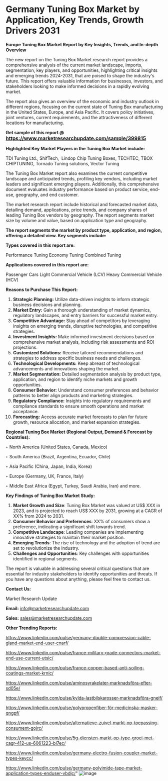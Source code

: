 # Germany Tuning Box Market by Application, Key Trends, Growth Drivers 2031

<strong>Europe Tuning Box Market Report by Key Insights, Trends, and In-depth Overview</strong>

The new report on the Tuning Box Market research report provides a comprehensive analysis of the current market landscape, imports, segmentation, key players, and opportunities, highlighting critical insights and emerging trends 2024-2031,</strong> that are poised to shape the industry's future. This report offers valuable information for businesses, investors, and stakeholders looking to make informed decisions in a rapidly evolving market.

The report also gives an overview of the economic and industry outlook in different regions, focusing on the current state of Tuning Box manufacturing in the United States, Europe, and Asia Pacific. It covers policy initiatives, joint ventures, current requirements, and the attractiveness of different locations for manufacturing.

<strong>Get sample of this report @ <a href=https://www.marketresearchupdate.com/sample/399815><font size=3 color=#0000ff>https://www.marketresearchupdate.com/sample/399815</font></a></strong>

<strong>Highlighted Key Market Players in the Tuning Box Market include:</strong>

TDI Tuning Ltd., ShifTech,  Lindop Chip Tuning Boxes, TECHTEC, TBOX CHIPTUNING, Tornado Tuning solutions, Vector Tuning

The Tuning Box Market report also examines the current competitive landscape and anticipated trends, profiling key vendors, including market leaders and significant emerging players. Additionally, this comprehensive document evaluates industry performance based on product service, end-use, geography, and end customer.

The market research report include historical and forecasted market data, detailing demand, applications, price trends, and company shares of leading Tuning Box vendors by geography. The report segments market size by volume and value, based on application type and geography.

<strong>The report segments the market by product type, application, and region, offering a detailed view. Key segments include:</strong>

<strong>Types covered in this report are:</strong>

Performance Tuning
Economy Tuning
Combined Tuning

<strong>Applications covered in this report are:</strong>

Passenger Cars
Light Commercial Vehicle (LCV)
Heavy Commercial Vehicle (HCV)

<strong>Reasons to Purchase This Report:</strong>
<ol>
  <li><strong>Strategic Planning:</strong> Utilize data-driven insights to inform strategic business decisions and planning.</li>
  <li><strong>Market Entry:</strong> Gain a thorough understanding of market dynamics, regulatory landscapes, and entry barriers for successful market entry.</li>
  <li><strong>Competitive Advantage:</strong> Stay ahead of competitors by leveraging insights on emerging trends, disruptive technologies, and competitive strategies.</li>
  <li><strong>Investment Insights:</strong> Make informed investment decisions based on comprehensive market analysis, including risk assessments and ROI projections.</li>
  <li><strong>Customized Solutions:</strong> Receive tailored recommendations and strategies to address specific business needs and challenges.</li>
  <li><strong>Technological Developments:</strong> Keep abreast of technological advancements and innovations shaping the market.</li>
  <li><strong>Market Segmentation:</strong> Detailed segmentation analysis by product type, application, and region to identify niche markets and growth opportunities.</li>
  <li><strong>Consumer Behavior:</strong> Understand consumer preferences and behavior patterns to better align products and marketing strategies.</li>
  <li><strong>Regulatory Compliance:</strong> Insights into regulatory requirements and compliance standards to ensure smooth operations and market acceptance.</li>
  <li><strong>Forecasting:</strong> Access accurate market forecasts to plan for future growth, resource allocation, and market expansion strategies.</li>
</ol>

<strong>Regional Tuning Box Market (Regional Output, Demand &amp; Forecast by Countries):</strong>

‣ North America (United States, Canada, Mexico)

‣ South America (Brazil, Argentina, Ecuador, Chile)

‣ Asia Pacific (China, Japan, India, Korea)

‣ Europe (Germany, UK, France, Italy)

‣ Middle East Africa (Egypt, Turkey, Saudi Arabia, Iran) and more.

<strong>Key Findings of Tuning Box Market Study:</strong>
<ol>
  <li><strong>Market Growth and Size</strong>: Tuning Box Market was valued at US$ XXX in 2023, and is projected to reach US$ XXX by 2031, growing at a CAGR of XX% from 2024 to 2031.</li>
  <li><strong>Consumer Behavior and Preferences</strong>: XX% of consumers show a preference, indicating a significant shift towards trend.</li>
  <li><strong>Competitive Landscape</strong>: Leading companies are implementing innovative strategies to maintain their market position.</li>
  <li><strong>Emerging Trends</strong>: The rise of technology and the adoption of trend are set to revolutionize the industry.</li>
  <li><strong>Challenges and Opportunities</strong>: Key challenges with opportunities identified in regional segments.</li>
</ol>

The report is valuable in addressing several critical questions that are essential for industry stakeholders to identify opportunities and threats. If you have any questions about anything, please feel free to contact us.

<strong>Contact Us:</strong>

Market Research Update

<strong>Email:</strong> info@marketresearchupdate.com

<strong>Sales:</strong> sales@marketresearchupdate.com

<strong>Other Trending Reports:</strong>

<a href=https://www.linkedin.com/pulse/germany-double-compression-cable-gland-market-end-user-cnarf/>https://www.linkedin.com/pulse/germany-double-compression-cable-gland-market-end-user-cnarf/</a>

<a href=https://www.linkedin.com/pulse/france-military-grade-connectors-market-end-use-current-utsic/>https://www.linkedin.com/pulse/france-military-grade-connectors-market-end-use-current-utsic/</a>

<a href=https://www.linkedin.com/pulse/france-copper-based-anti-soiling-coatings-market-krnic/>https://www.linkedin.com/pulse/france-copper-based-anti-soiling-coatings-market-krnic/</a>

<a href=https://www.linkedin.com/pulse/aminosyrakelater-marknadsföra-efter-sd05e/>https://www.linkedin.com/pulse/aminosyrakelater-marknadsföra-efter-sd05e/</a>

<a href=https://www.linkedin.com/pulse/kylda-lastbilskarosser-marknadsföra-gneif/>https://www.linkedin.com/pulse/kylda-lastbilskarosser-marknadsföra-gneif/</a>

<a href=https://www.linkedin.com/pulse/polypropenfiber-för-medicinska-masker-qngpf/>https://www.linkedin.com/pulse/polypropenfiber-för-medicinska-masker-qngpf/</a>

<a href=https://www.linkedin.com/pulse/alternatieve-zuivel-markt-op-toepassing-consument-gojrc/>https://www.linkedin.com/pulse/alternatieve-zuivel-markt-op-toepassing-consument-gojrc/</a>

<a href=https://www.linkedin.com/pulse/5g-diensten-markt-op-type-groei-met-cagr-412-us-6061223-bl7ec/>https://www.linkedin.com/pulse/5g-diensten-markt-op-type-groei-met-cagr-412-us-6061223-bl7ec/</a>

<a href=https://www.linkedin.com/pulse/germany-electro-fusion-coupler-market-types-keycc/>https://www.linkedin.com/pulse/germany-electro-fusion-coupler-market-types-keycc/</a>

<a href=https://www.linkedin.com/pulse/germany-polyimide-tape-market-application-types-enduser-vbdjc/>https://www.linkedin.com/pulse/germany-polyimide-tape-market-application-types-enduser-vbdjc/</a>"
![image](https://github.com/user-attachments/assets/7d6582a9-1d9a-4607-9061-eb705b87a558)

